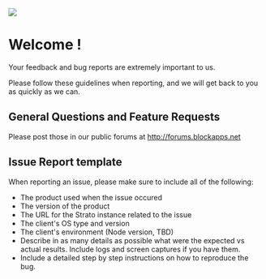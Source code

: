 ![](https://github.com/blockapps/issues/blob/master/blockapps-logo-128.png?raw=true "")    
# Welcome !

Your feedback and bug reports are extremely important to us.

Please follow these guidelines when reporting, and we will get back to you as quickly as we can.

## General Questions and Feature Requests
Please post those in our public forums at http://forums.blockapps.net

## Issue Report template
When reporting an issue, please make sure to include all of the following:
* The product used when the issue occured
* The version of the product
* The URL for the Strato instance related to the issue
* The client's OS type and version
* The client's environment (Node version, TBD)
* Describe in as many details as possible what were the expected vs actual results. Include logs and screen captures if you have them.
* Include a detailed step by step instructions on how to reproduce the bug.
